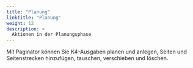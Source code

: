 ```yaml
---
title: "Planung"
linkTitle: "Planung"
weight: 12
description: >
  Aktionen in der Planungsphase
---
```

Mit Paginator können Sie K4-Ausgaben planen und anlegen, Seiten und Seitenstrecken hinzufügen, tauschen, verschieben und löschen.






